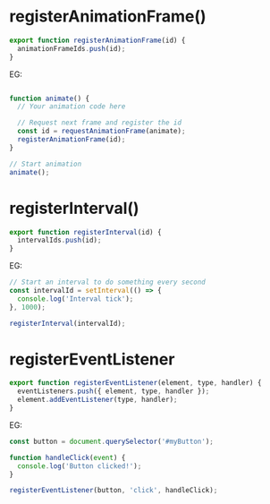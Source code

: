 # registerAnimationFrame()
```js
export function registerAnimationFrame(id) {
  animationFrameIds.push(id);
}
```

EG:
```js

function animate() {
  // Your animation code here

  // Request next frame and register the id
  const id = requestAnimationFrame(animate);
  registerAnimationFrame(id);
}

// Start animation
animate();
```

# registerInterval()
```js
export function registerInterval(id) {
  intervalIds.push(id);
}
```

EG:
```js
// Start an interval to do something every second
const intervalId = setInterval(() => {
  console.log('Interval tick');
}, 1000);

registerInterval(intervalId);
```

# registerEventListener
```js
export function registerEventListener(element, type, handler) {
  eventListeners.push({ element, type, handler });
  element.addEventListener(type, handler);
}
```

EG:
```js
const button = document.querySelector('#myButton');

function handleClick(event) {
  console.log('Button clicked!');
}

registerEventListener(button, 'click', handleClick);

```



